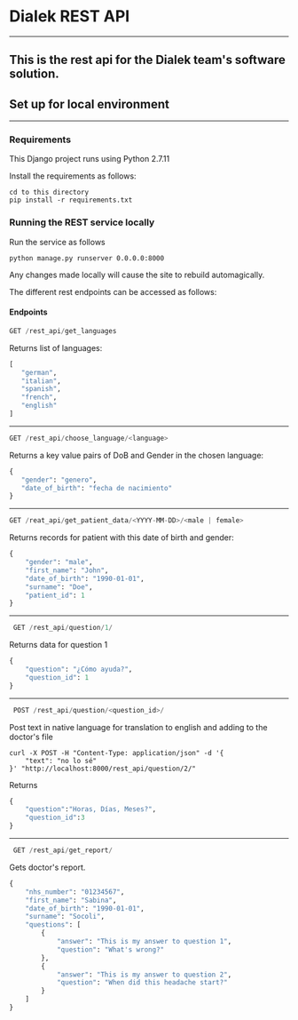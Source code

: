 # Dialek REST API
-----
This is the rest api for the Dialek team's software solution.
-----
## Set up for local environment
-----
### Requirements
This Django project runs using Python 2.7.11

Install the requirements as follows:
```shell
cd to this directory
pip install -r requirements.txt
```

### Running the REST service locally
Run the service as follows
```shell
python manage.py runserver 0.0.0.0:8000
```

Any changes made locally will cause the site to rebuild automagically.

The different rest endpoints can be accessed as follows:

#### Endpoints

 ```python
 GET /rest_api/get_languages
```
Returns list of languages:
 ```python
 [
    "german",
    "italian",
    "spanish",
    "french",
    "english"
]
```
-----
 ```python
 GET /rest_api/choose_language/<language>
```
Returns a key value pairs of DoB and Gender in the chosen language:
 ```python
 {
    "gender": "genero",
    "date_of_birth": "fecha de nacimiento"
}
```
-----
 ```python
 GET /reat_api/get_patient_data/<YYYY-MM-DD>/<male | female>
```

Returns records for patient with this date of birth and gender:
```python
{
    "gender": "male",
    "first_name": "John",
    "date_of_birth": "1990-01-01",
    "surname": "Doe",
    "patient_id": 1
}
```
-----
```python
 GET /rest_api/question/1/
```

Returns data for question 1
```python
{
    "question": "¿Cómo ayuda?",
    "question_id": 1
}
```
-----
```python
 POST /rest_api/question/<question_id>/
```
Post text in native language for translation to english and adding to the doctor's file
```shell
curl -X POST -H "Content-Type: application/json" -d '{
    "text": "no lo sé"
}' "http://localhost:8000/rest_api/question/2/"
```

Returns
```python
{
    "question":"Horas, Días, Meses?",
    "question_id":3
}
```
-----
```python
 GET /rest_api/get_report/
```
Gets doctor's report.
```python
{
    "nhs_number": "01234567",
    "first_name": "Sabina",
    "date_of_birth": "1990-01-01",
    "surname": "Socoli",
    "questions": [
        {
            "answer": "This is my answer to question 1",
            "question": "What's wrong?"
        },
        {
            "answer": "This is my answer to question 2",
            "question": "When did this headache start?"
        }
    ]
}
```

